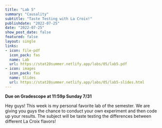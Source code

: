 ```yaml
---
title: "Lab 5"
summary: "Causality"
subtitle: "Taste Testing with La Croix!"
publishdate: "2022-07-25"
date: "2022-07-25"
show_post_date: false
featured: false
layout: single
links:
- icon: file-pdf
  icon_pack: fas
  name: Lab
  url: https://stat20summer.netlify.app/labs/05/lab5.pdf
- icon: images
  icon_pack: fas
  name: Slides
  url: https://stat20summer.netlify.app/labs/05/lab5-slides.html
---
```


**Due on Gradescope at 11:59p Sunday 7/31**

Hey guys! This week is my personal favorite lab of the semester. We are giving you guys the chance to conduct your own experiment and then code up your results. The subject will be taste testing the differences between different La Croix flavors! 

